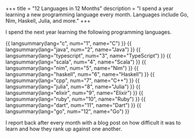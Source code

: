 +++
title = "12 Languages in 12 Months"
description = "I spend a year learning a new programming language every month.  Languages include Go, Nim, Haskell, Julia, and more."
+++

I spend the next year learning the following programming languages.

<div class="month-list">
{{ langsummary(lang="c", num="1", name="C") }}
{{ langsummary(lang="java", num="2", name="Java") }}
{{ langsummary(lang="typescript", num="3", name="TypeScript") }}
{{ langsummary(lang="scala", num="4", name="Scala") }}
{{ langsummary(lang="nim", num="5", name="Nim") }}
{{ langsummary(lang="haskell", num="6", name="Haskell") }}
{{ langsummary(lang="cpp", num="7", name="C++") }}
{{ langsummary(lang="julia", num="8", name="Julia") }}
{{ langsummary(lang="elixir", num="9", name="Elixir") }}
{{ langsummary(lang="ruby", num="10", name="Ruby") }}
{{ langsummary(lang="dart", num="11", name="Dart") }}
{{ langsummary(lang="go", num="12", name="Go") }}
</div>

I report back after every month with a blog post on how difficult it was to learn and how they rank up against one another.
